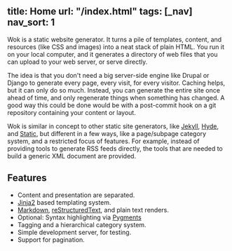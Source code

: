 title: Home
url: "/index.html"
tags: [_nav]
nav_sort: 1
---
Wok is a static website generator. It turns a pile of templates,
content, and resources (like CSS and images) into a neat stack of plain
HTML. You run it on your local computer, and it generates a directory of
web files that you can upload to your web server, or serve directly.

The idea is that you don't need a big server-side engine like Drupal or
Django to generate every page, every visit, for every visitor. Caching
helps, but it can only do so much. Instead, you can generate the entire
site once ahead of time, and only regenerate things when something has
changed. A good way this could be done would be with a post-commit hook
on a git repository containing your content or layout.

Wok is similar in concept to other static site generators, like [Jekyll][],
[Hyde][], and [Static][], but different in a few ways, like a page/subpage
category system, and a restricted focus of features. For example, instead of
providing tools to generate RSS feeds directly, the tools that are needed to
build a generic XML document are provided.

[jekyll]: https://github.com/mojombo/jekyll
[hyde]: https://github.com/lakshmivyas/hyde
[static]: http://static.newqdev.com/

Features
--------

-   Content and presentation are separated.
-   [Jinja2][] based templating system.
-   [Markdown][mkd], [reStructuredText][rst], and plain text renders.
-   Optional: Syntax highlighting via [Pygments][]
-   Tagging and a hierarchical category system.
-   Simple development server, for testing.
-   Support for pagination.

[jinja2]: http://jinja.pocoo.org
[mkd]: http://daringfireball.net/projects/markdown/
[rst]: http://docutils.sourceforge.net/rst.html
[pygments]: http://pygments.org/
